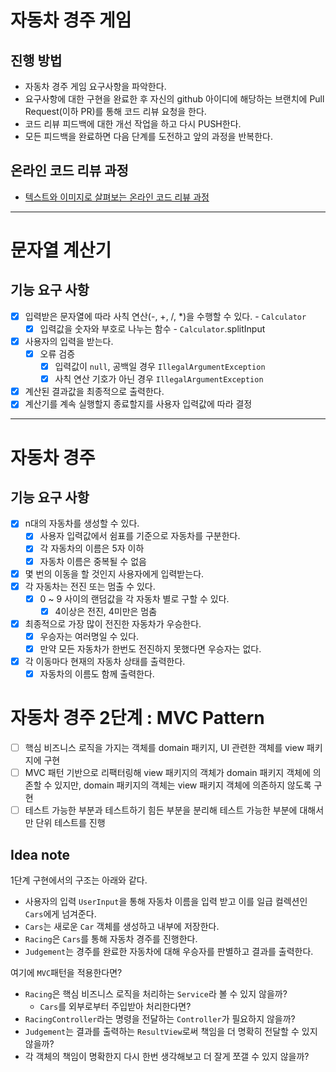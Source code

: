 # 자동차 경주 게임
## 진행 방법
* 자동차 경주 게임 요구사항을 파악한다.
* 요구사항에 대한 구현을 완료한 후 자신의 github 아이디에 해당하는 브랜치에 Pull Request(이하 PR)를 통해 코드 리뷰 요청을 한다.
* 코드 리뷰 피드백에 대한 개선 작업을 하고 다시 PUSH한다.
* 모든 피드백을 완료하면 다음 단계를 도전하고 앞의 과정을 반복한다.

## 온라인 코드 리뷰 과정
* [텍스트와 이미지로 살펴보는 온라인 코드 리뷰 과정](https://github.com/next-step/nextstep-docs/tree/master/codereview)

---

# 문자열 계산기
## 기능 요구 사항
- [x] 입력받은 문자열에 따라 사칙 연산(-, +, /, *)을 수행할 수 있다. - `Calculator`
  - [x] 입력값을 숫자와 부호로 나누는 함수 - `Calculator`.splitInput
- [x] 사용자의 입력을 받는다.
  - [x] 오류 검증
    - [x] 입력값이 `null`, 공백일 경우 `IllegalArgumentException`
    - [x] 사칙 연산 기호가 아닌 경우 `IllegalArgumentException`
- [x] 계산된 결과값을 최종적으로 출력한다.
- [x] 계산기를 계속 실행할지 종료할지를 사용자 입력값에 따라 결정

---

# 자동차 경주
## 기능 요구 사항
- [x] n대의 자동차를 생성할 수 있다.
  - [x] 사용자 입력값에서 쉼표를 기준으로 자동차를 구분한다.
  - [x] 각 자동차의 이름은 5자 이하
  - [x] 자동차 이름은 중복될 수 없음
- [x] 몇 번의 이동을 할 것인지 사용자에게 입력받는다.
- [x] 각 자동차는 전진 또는 멈출 수 있다.
  - [x] 0 ~ 9 사이의 랜덤값을 각 자동차 별로 구할 수 있다.
    - [x] 4이상은 전진, 4미만은 멈춤
- [X] 최종적으로 가장 많이 전진한 자동차가 우승한다.
  - [x] 우승자는 여러명일 수 있다.
  - [x] 만약 모든 자동차가 한번도 전진하지 못했다면 우승자는 없다.
- [x] 각 이동마다 현재의 자동차 상태를 출력한다.
  - [x] 자동차의 이름도 함께 출력한다.

# 자동차 경주 2단계 : MVC Pattern
- [ ] 핵심 비즈니스 로직을 가지는 객체를 domain 패키지, UI 관련한 객체를 view 패키지에 구현
- [ ] MVC 패턴 기반으로 리팩터링해 view 패키지의 객체가 domain 패키지 객체에 의존할 수 있지만, domain 패키지의 객체는 view 패키지 객체에 의존하지 않도록 구현
- [ ] 테스트 가능한 부분과 테스트하기 힘든 부분을 분리해 테스트 가능한 부분에 대해서만 단위 테스트를 진행

## Idea note
1단계 구현에서의 구조는 아래와 같다.
- 사용자의 입력 `UserInput`을 통해 자동차 이름을 입력 받고 이를 일급 컬렉션인 `Cars`에게 넘겨준다.
- `Cars`는 새로운 `Car` 객체를 생성하고 내부에 저장한다.
- `Racing`은 `Cars`를 통해 자동차 경주를 진행한다.
- `Judgement`는 경주를 완료한 자동차에 대해 우승자를 판별하고 결과를 출력한다.

여기에 `MVC`패턴을 적용한다면?
- `Racing`은 핵심 비즈니스 로직을 처리하는 `Service`라 볼 수 있지 않을까?
  - `Cars`를 외부로부터 주입받아 처리한다면?
- `RacingController`라는 명령을 전달하는 `Controller`가 필요하지 않을까?
- `Judgement`는 결과를 출력하는 `ResultView`로써 책임을 더 명확히 전달할 수 있지 않을까?
- 각 객체의 책임이 명확한지 다시 한번 생각해보고 더 잘게 쪼갤 수 있지 않을까?
